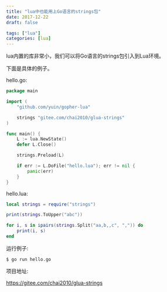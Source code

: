 ```yaml
---
title: "lua中也能用上Go语言的strings包"
date: 2017-12-22
draft: false

tags: ["lua"]
categories: [lua]
---
```


lua内置的库非常小，我们可以将Go语言的strings包引入到Lua环境。

<!--more-->

下面是具体的例子。

hello.go:

```go
package main

import (
	"github.com/yuin/gopher-lua"

	strings "gitee.com/chai2010/glua-strings"
)

func main() {
	L := lua.NewState()
	defer L.Close()

	strings.Preload(L)

	if err := L.DoFile("hello.lua"); err != nil {
		panic(err)
	}
}
```

hello.lua:

```lua
local strings = require("strings")

print(strings.ToUpper("abc"))

for i, s in ipairs(strings.Split("aa,b,,c", ",")) do
	print(i, s)
end
```

运行例子:

    $ go run hello.go

项目地址:

https://gitee.com/chai2010/glua-strings
